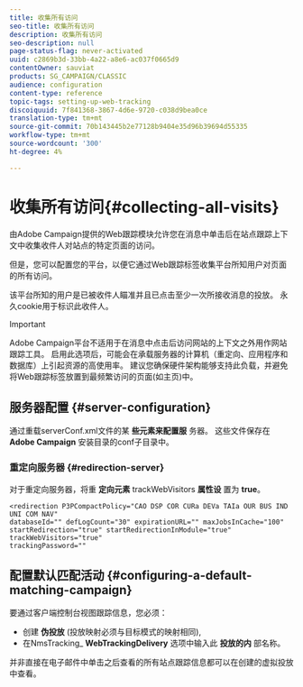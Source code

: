 ```yaml
---
title: 收集所有访问
seo-title: 收集所有访问
description: 收集所有访问
seo-description: null
page-status-flag: never-activated
uuid: c2869b3d-33bb-4a22-a8e6-ac037f0665d9
contentOwner: sauviat
products: SG_CAMPAIGN/CLASSIC
audience: configuration
content-type: reference
topic-tags: setting-up-web-tracking
discoiquuid: 7f841368-3867-4d6e-9720-c038d9bea0ce
translation-type: tm+mt
source-git-commit: 70b143445b2e77128b9404e35d96b39694d55335
workflow-type: tm+mt
source-wordcount: '300'
ht-degree: 4%

---
```



# 收集所有访问{#collecting-all-visits}

由Adobe Campaign提供的Web跟踪模块允许您在消息中单击后在站点跟踪上下文中收集收件人对站点的特定页面的访问。

但是，您可以配置您的平台，以便它通过Web跟踪标签收集平台所知用户对页面的所有访问。

该平台所知的用户是已被收件人瞄准并且已点击至少一次所接收消息的投放。 永久cookie用于标识此收件人。

>[!IMPORTANT]
>
>Adobe Campaign平台不适用于在消息中点击后访问网站的上下文之外用作网站跟踪工具。 启用此选项后，可能会在承载服务器的计算机（重定向、应用程序和数据库）上引起资源的高使用率。 建议您确保硬件架构能够支持此负载，并避免将Web跟踪标签放置到最频繁访问的页面(如主页)中。

## 服务器配置 {#server-configuration}

通过重载serverConf.xml文件的某 **些元素来配置服** 务器。 这些文件保存在 **Adobe Campaign** 安装目录的conf子目录中。

### 重定向服务器 {#redirection-server}

对于重定向服务器，将重 **定向元素** trackWebVisitors **属性设** 置为 **true**。

```
<redirection P3PCompactPolicy="CAO DSP COR CURa DEVa TAIa OUR BUS IND UNI COM NAV"
databaseId="" defLogCount="30" expirationURL="" maxJobsInCache="100"
startRedirection="true" startRedirectionInModule="true" trackWebVisitors="true"
trackingPassword=""
```

## 配置默认匹配活动 {#configuring-a-default-matching-campaign}

要通过客户端控制台视图跟踪信息，您必须：

* 创建 **伪投放** (投放映射必须与目标模式的映射相同),
* 在NmsTracking_ **WebTrackingDelivery** 选项中输入此 **投放的内** 部名称。

并非直接在电子邮件中单击之后查看的所有站点跟踪信息都可以在创建的虚拟投放中查看。
